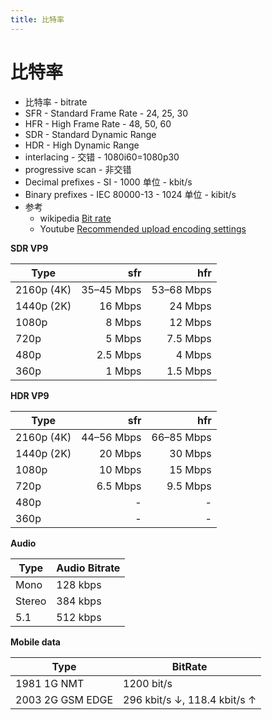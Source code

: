 ```yaml
---
title: 比特率
---
```


# 比特率

- 比特率 - bitrate
- SFR - Standard Frame Rate - 24, 25, 30
- HFR - High Frame Rate - 48, 50, 60
- SDR - Standard Dynamic Range
- HDR - High Dynamic Range
- interlacing - 交错 - 1080i60=1080p30
- progressive scan - 非交错
- Decimal prefixes - SI - 1000 单位 - kbit/s
- Binary prefixes - IEC 80000-13 - 1024 单位 - kibit/s
- 参考
  - wikipedia [Bit rate](https://en.wikipedia.org/wiki/Bit_rate)
  - Youtube [Recommended upload encoding settings](https://support.google.com/youtube/answer/1722171)

**SDR VP9**

| Type       |        sfr |        hfr |
| ---------- | ---------: | ---------: |
| 2160p (4K) | 35–45 Mbps | 53–68 Mbps |
| 1440p (2K) |    16 Mbps |    24 Mbps |
| 1080p      |     8 Mbps |    12 Mbps |
| 720p       |     5 Mbps |   7.5 Mbps |
| 480p       |   2.5 Mbps |     4 Mbps |
| 360p       |     1 Mbps |   1.5 Mbps |

**HDR VP9**

| Type       |        sfr |        hfr |
| ---------- | ---------: | ---------: |
| 2160p (4K) | 44–56 Mbps | 66–85 Mbps |
| 1440p (2K) |    20 Mbps |    30 Mbps |
| 1080p      |    10 Mbps |    15 Mbps |
| 720p       |   6.5 Mbps |   9.5 Mbps |
| 480p       |          - |          - |
| 360p       |          - |          - |

**Audio**

| Type   | Audio Bitrate |
| ------ | ------------- |
| Mono   | 128 kbps      |
| Stereo | 384 kbps      |
| 5.1    | 512 kbps      |

**Mobile data**

| Type             | BitRate                                        |
| ---------------- | ---------------------------------------------- |
| 1981 1G NMT      | 1200 bit/s                                     |
| 2003 2G GSM EDGE | 296 kbit/s &downarrow;, 118.4 kbit/s &uparrow; |
